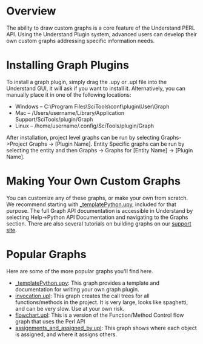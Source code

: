 # Overview
The ability to draw custom graphs is a core feature of the Understand PERL API. Using the Understand Plugin system, advanced users can develop their own custom graphs addressing specific information needs.

# Installing  Graph Plugins
To install a graph plugin, simply drag the .upy or .upl file into the Understand GUI, it will ask if you want to install it. Alternatively, you can manually place it in one of the following locations:
* Windows – C:\Program Files\SciTools\conf\plugin\User\Graph
* Mac – /Users/username/Library/Application Support/SciTools/plugin/Graph
* Linux – /home/username/.config/SciTools/plugin/Graph

After installation, project level graphs can be run by selecting Graphs->Project Graphs -> [Plugin Name]. Entity Specific graphs can be run by selecting the entity and then Graphs -> Graphs for [Entity Name] -> [Plugin Name].

# Making Your Own Custom Graphs
You can customize any of these graphs, or make your own from scratch. We recommend starting with [_templatePython.upy](https://github.com/stinb/plugins/blob/main/Graph/_templatePython.upy), included for that purpose. The full Graph API documentation is accessible in Understand by selecting Help->Python API Documentation and navigating to the Graphs section. There are also several tutorials on building graphs on our [support site](https://support.sciools.com).

# Popular Graphs
Here are some of the more popular graphs you'll find here.
* [_templatePython.upy](https://github.com/stinb/plugins/blob/main/Graph/_templatePython.upy): This graph provides a template and documentation for writing your own graph plugin.
* [invocation.upl](https://github.com/stinb/plugins/blob/main/Graph/invocation.upl): This graph creates the call trees for all functions/methods in the project. It is very large, looks like spaghetti, and can be very slow. Use at your own risk.
* [flowchart.upl](https://github.com/stinb/plugins/blob/main/Graph/flowchart.upl): This is a version of the Function/Method Control flow graph that uses the Perl API
* [assignments_and_assigned_by.upl](https://github.com/stinb/plugins/blob/main/Graph/assignments_and_assigned_by.upl): This graph shows where each object is assigned, and where it assigns others.
